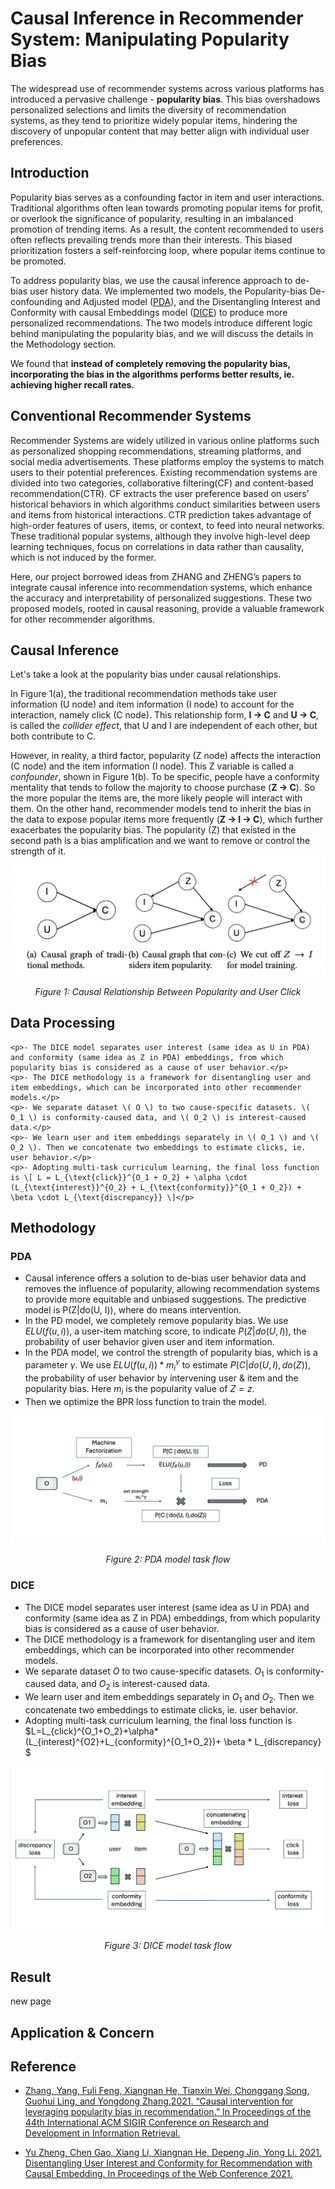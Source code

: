 # Causal Inference in Recommender System: Manipulating Popularity Bias
The widespread use of recommender systems across various platforms has introduced a pervasive challenge - **popularity bias**. This bias overshadows personalized selections and limits the diversity of recommendation systems, as they tend to prioritize widely popular items, hindering the discovery of unpopular content that may better align with individual user preferences. 

## Introduction
Popularity bias serves as a confounding factor in item and user interactions. Traditional algorithms often lean towards promoting popular items for profit, or overlook the significance of popularity, resulting in an imbalanced promotion of trending items. As a result, the content recommended to users often reflects prevailing trends more than their interests. This biased prioritization fosters a self-reinforcing loop, where popular items continue to be promoted.

To address popularity bias, we use the causal inference approach to de-bias user history data. We implemented two models, the Popularity-bias De-confounding and Adjusted model ([PDA](https://arxiv.org/pdf/2105.06067.pdf)), and the Disentangling Interest and Conformity with causal Embeddings model ([DICE](https://arxiv.org/pdf/2006.11011.pdf)) to produce more personalized recommendations. The two models introduce different logic behind manipulating the popularity bias, and we will discuss the details in the Methodology section.

We found that **instead of completely removing the popularity bias, incorporating the bias in the algorithms performs better results, ie. achieving higher recall rates**. 

## Conventional Recommender Systems
Recommender Systems are widely utilized in various online platforms such as personalized shopping recommendations, streaming platforms, and social media advertisements. These platforms employ the systems to match users to their potential preferences. Existing recommendation systems are divided into two categories, collaborative filtering(CF) and content-based recommendation(CTR). CF extracts the user preference based on users’ historical behaviors in which algorithms conduct similarities between users and items from historical interactions. CTR prediction takes advantage of high-order features of users, items, or context, to feed into neural networks. These traditional popular systems, although they involve high-level deep learning techniques, focus on correlations in data rather than causality, which is not induced by the former.

Here, our project borrowed ideas from ZHANG and ZHENG’s papers to integrate causal inference into recommendation systems, which enhance the accuracy and interpretability of personalized suggestions. These two proposed models, rooted in causal reasoning, provide a valuable framework for other recommender algorithms. 

## Causal Inference 
Let's take a look at the popularity bias under causal relationships.

In Figure 1(a), the traditional recommendation methods take user information (U node) and item information (I node) to account for the interaction, namely click (C node). This relationship form, **I -> C** and **U -> C**, is called the *collider effect*, that U and I are independent of each other, but both contribute to C.

However, in reality, a third factor, popularity (Z node) affects the interaction (C node) and the item information (I node). This Z variable is called a *confounder*, shown in Figure 1(b). To be specific, people have a conformity mentality that tends to follow the majority to choose purchase (**Z -> C**). So the more popular the items are, the more likely people will interact with them. On the other hand, recommender models tend to inherit the bias in the data to expose popular items more frequently (**Z -> I -> C**), which further exacerbates the popularity bias. The popularity (Z) that existed in the second path is a bias amplification and we want to remove or control the strength of it. 
![Image](images/pda_causal_graph.png)
<p align="center"><em>Figure 1: Causal Relationship Between Popularity and User Click</em></p>

## Data Processing

<html>
 <head>
    <title>test</title>
    <script id="MathJax-script" async="" src="https://cdn.jsdelivr.net/npm/mathjax@3/es5/tex-mml-chtml.js"></script>
  </head>
 
 <body>

    <p>- The DICE model separates user interest (same idea as U in PDA) and conformity (same idea as Z in PDA) embeddings, from which popularity bias is considered as a cause of user behavior.</p>
    <p>- The DICE methodology is a framework for disentangling user and item embeddings, which can be incorporated into other recommender models.</p>
    <p>- We separate dataset \( O \) to two cause-specific datasets. \( O_1 \) is conformity-caused data, and \( O_2 \) is interest-caused data.</p>
    <p>- We learn user and item embeddings separately in \( O_1 \) and \( O_2 \). Then we concatenate two embeddings to estimate clicks, ie. user behavior.</p>
    <p>- Adopting multi-task curriculum learning, the final loss function is \[ L = L_{\text{click}}^{O_1 + O_2} + \alpha \cdot (L_{\text{interest}}^{O_2} + L_{\text{conformity}}^{O_1 + O_2}) + \beta \cdot L_{\text{discrepancy}} \]</p>

 </body>
</html>



## Methodology
### PDA
- Causal inference offers a solution to de-bias user behavior data and removes the influence of popularity, allowing recommendation systems to provide more equitable and unbiased suggestions. The predictive model is P(Z|do(U, I)), where do means intervention. 
- In the PD model, we completely remove popularity bias. We use $ELU(f(u,i))$, a user-item matching score, to indicate $P(Z|do(U, I))$, the probability of user behavior given user and item information. 
- In the PDA model, we control the strength of popularity bias, which is a parameter $\gamma$. We use $ELU(f(u,i))*m_i^{\gamma}$ to estimate $P(C|do(U, I), do(Z))$, the probability of user behavior by intervening user & item and the popularity bias. Here $m_i$ is the popularity value of $Z=z$.
- Then we optimize the BPR loss function to train the model.

![Image](images/pda.png)
<p align="center"><em>Figure 2: PDA model task flow</em></p>

### DICE
- The DICE model separates user interest (same idea as U in PDA) and conformity (same idea as Z in PDA) embeddings, from which popularity bias is considered as a cause of user behavior. 
- The DICE methodology is a framework for disentangling user and item embeddings, which can be incorporated into other recommender models.
- We separate dataset $O$ to two cause-specific datasets. $O_1$ is conformity-caused data, and $O_2$ is interest-caused data. 
- We learn user and item embeddings separately in $O_1$ and $O_2$. Then we concatenate two embeddings to estimate clicks, ie. user behavior. 
- Adopting multi-task curriculum learning, the final loss function is $L=L_{click}^{O_1+O_2}+\alpha*(L_{interest}^{O2}+L_{conformity}^{O_1+O_2})+ \beta * L_{discrepancy} $ 

![Image](images/dice.png)
<p align="center"><em>Figure 3: DICE model task flow</em></p>

## Result
new page

## Application & Concern

## Reference
- [Zhang, Yang, Fuli Feng, Xiangnan He, Tianxin Wei, Chonggang Song, Guohui Ling, and Yongdong Zhang.2021. “Causal intervention for leveraging popularity bias in recommendation.” In Proceedings of the 44th International ACM SIGIR Conference on Research and Development in Information Retrieval.](https://arxiv.org/pdf/2105.06067.pdf)
 								
- [Yu Zheng, Chen Gao, Xiang Li, Xiangnan He, Depeng Jin, Yong Li. 2021. Disentangling User Interest and Conformity for Recommendation with Causal Embedding. In Proceedings of the Web Conference 2021.](https://arxiv.org/pdf/2006.11011.pdf)
